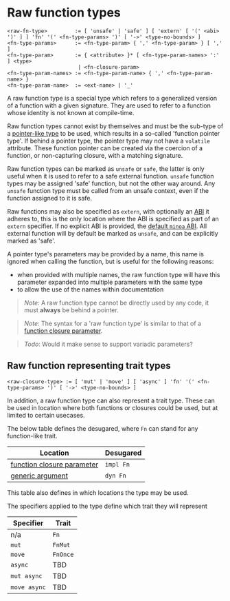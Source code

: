 # Raw function types
```
<raw-fn-type>         := [ 'unsafe' | 'safe' ] [ 'extern' [ '(' <abi> ')' ] ] 'fn' '(' <fn-type-params> ')' [ '->' <type-no-bounds> ]
<fn-type-params>      := <fn-type-param> { ',' <fn-type-param> } [ ',' ]
<fn-type-param>       := { <attribute> }* [ <fn-type-param-names> ':' ] <type>
                       | <fn-closure-param>
<fn-type-param-names> := <fn-type-param-name> { ',' <fn-type-param-name> }
<fn-type-param-name>  := <ext-name> | '_'
```

A raw function type is a special type which refers to a generalized version of a function with a given signature.
They are used to refer to a function whose identity is not known at compile-time.

Raw function types cannot exist by themselves and must be the sub-type of a [pointer-like type] to be used, which results in a so-called 'function pointer type'.
If behind a pointer type, the pointer type may not have a `volatile` attribute.
These function pointer can be created via the coercion of a function, or non-capturing closure, with a matching signature.

Raw function types can be marked as `unsafe` or `safe`, the latter is only useful when it is used to refer to a safe external function.
`unsafe` function types may be assigned 'safe' function, but not the other way around.
Any `unsafe` function type must be called from an unsafe context, even if the function assigned to it is safe.

Raw functions may also be specified as `extern`, with optionally an [ABI] it adheres to, this is the only location where the ABI is specified as part of an `extern` specifier.
If no explicit ABI is provided, the [default `minoa` ABI].
All external function will by default be marked as `unsafe`, and can be explicitly marked as 'safe'.

A pointer type's parameters may be provided by a name, this name is ignored when calling the function, but is useful for the following reasons:
- when provided with multiple names, the raw function type will have this parameter expanded into multiple parameters with the same type
- to allow the use of the names within documentation

> _Note_: A raw function type cannot be directly used by any code, it must **always** be behind a pointer.

> _Note_: The syntax for a 'raw function type' is similar to that of a [function closure parameter].

> _Todo_: Would it make sense to support variadic parameters?


## Raw function representing trait types
```
<raw-closure-type> := [ 'mut' | 'move' ] [ 'async' ] 'fn' '(' <fn-type-params> ')' [ '->' <type-no-bounds> ]
```

In addition, a raw function type can also represent a trait type.
These can be used in location where both functions or closures could be used, but at limited to certain usecases.

The below table defines the desugared, where `Fn` can stand for any function-like trait.

Location                     | Desugared
-----------------------------|-----------
[function closure parameter] | `impl Fn`
[generic argument]           | `dyn Fn`

This table also defines in which locations the type may be used.

The specifiers applied to the type define which trait they will represent

Specifier    | Trait
-------------|----------
n/a          | `Fn`
`mut`        | `FnMut`
`move`       | `FnOnce`
`async`      | TBD
`mut async`  | TBD
`move async` | TBD




[pointer-like type]:          ../pointer-like-types.md
[trait types]:                ../trait-types.md
[ABI]:                        ../../../abi.md
[default `minoa` ABI]:        ../../../abi.md "Todo: fix section"
[function closure parameter]: ../../../items/functions.md "Todo: fix section"
[generic argument]:           ../../../generics.md#generic-arguments-